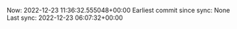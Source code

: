 Now: 2022-12-23 11:36:32.555048+00:00 Earliest commit since sync: None Last sync: 2022-12-23 06:07:32+00:00
